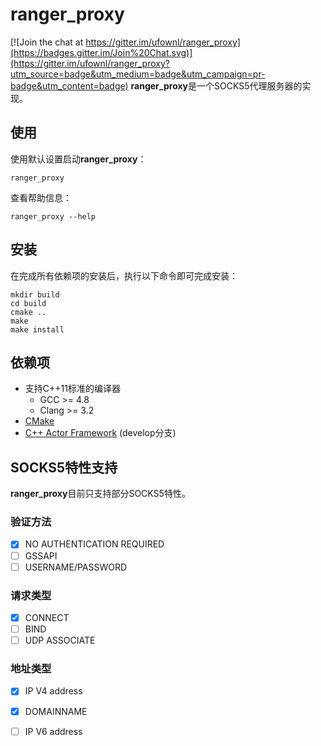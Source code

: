 # ranger_proxy

[![Join the chat at https://gitter.im/ufownl/ranger_proxy](https://badges.gitter.im/Join%20Chat.svg)](https://gitter.im/ufownl/ranger_proxy?utm_source=badge&utm_medium=badge&utm_campaign=pr-badge&utm_content=badge)
**ranger_proxy**是一个SOCKS5代理服务器的实现。

## 使用
使用默认设置启动**ranger_proxy**：
```
ranger_proxy
```
查看帮助信息：
```
ranger_proxy --help
```

## 安装
在完成所有依赖项的安装后，执行以下命令即可完成安装：
```
mkdir build
cd build
cmake ..
make
make install
```

## 依赖项
* 支持C++11标准的编译器
  * GCC >= 4.8
  * Clang >= 3.2
* [CMake](http://www.cmake.org)
* [C++ Actor Framework](https://github.com/actor-framework/actor-framework) (develop分支)

## SOCKS5特性支持
**ranger_proxy**目前只支持部分SOCKS5特性。

### 验证方法
- [x] NO AUTHENTICATION REQUIRED
- [ ] GSSAPI
- [ ] USERNAME/PASSWORD

### 请求类型
- [x] CONNECT
- [ ] BIND
- [ ] UDP ASSOCIATE

### 地址类型
- [x] IP V4 address
- [x] DOMAINNAME
- [ ] IP V6 address

